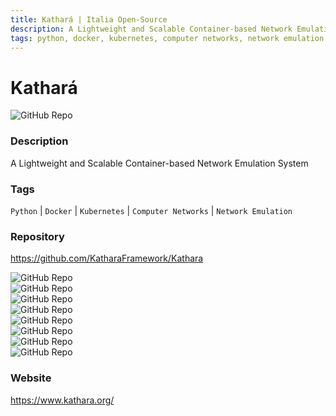 ```yaml
---
title: Kathará | Italia Open-Source
description: A Lightweight and Scalable Container-based Network Emulation System
tags: python, docker, kubernetes, computer networks, network emulation
---
```

        

# Kathará

![GitHub Repo](https://img.shields.io/static/v1?label=category&message=opensource&color=green)

### Description

A Lightweight and Scalable Container-based Network Emulation System

### Tags

`Python` | `Docker` | `Kubernetes` | `Computer Networks` | `Network Emulation`

### Repository

https://github.com/KatharaFramework/Kathara

![GitHub Repo](https://img.shields.io/github/stars/KatharaFramework/Kathara?style=social)<br />![GitHub Repo](https://img.shields.io/github/forks/KatharaFramework/Kathara?style=social)<br />![GitHub Repo](https://img.shields.io/github/v/tag/KatharaFramework/Kathara?style=social)<br />![GitHub Repo](https://img.shields.io/github/contributors/KatharaFramework/Kathara)<br />![GitHub Repo](https://img.shields.io/github/issues-pr/KatharaFramework/Kathara)<br />![GitHub Repo](https://img.shields.io/github/issues/KatharaFramework/Kathara)<br />![GitHub Repo](https://img.shields.io/github/license/KatharaFramework/Kathara)<br />![GitHub Repo](https://img.shields.io/github/last-commit/KatharaFramework/Kathara)<br />

### Website

https://www.kathara.org/
